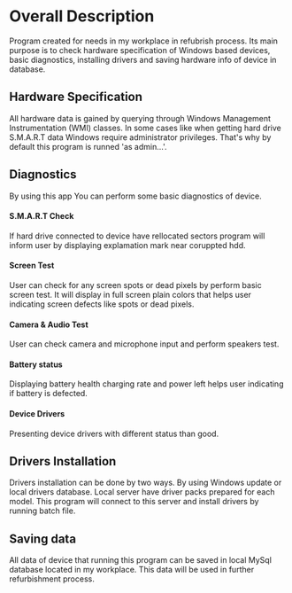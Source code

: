 # Overall Description
Program created for needs in my workplace in refubrish process. Its main purpose is to check hardware specification of Windows based devices, basic diagnostics, installing drivers and saving hardware info of device in database.

## Hardware Specification
All hardware data is gained by querying through Windows Management Instrumentation (WMI) classes. In some cases like when getting hard drive S.M.A.R.T data Windows require administrator privileges. That's why by default this program is runned 'as admin...'.

## Diagnostics
By using this app You can perform some basic diagnostics of device.
#### S.M.A.R.T Check
If hard drive connected to device have rellocated sectors program will inform user by displaying explamation mark near coruppted hdd.
#### Screen Test
User can check for any screen spots or dead pixels by perform basic screen test. It will display in full screen plain colors that helps user indicating screen defects like spots or dead pixels.
#### Camera & Audio Test
User can check camera and microphone input and perform speakers test.
#### Battery status
Displaying battery health charging rate and power left helps user indicating if battery is defected.
#### Device Drivers
Presenting device drivers with different status than good.

## Drivers Installation
Drivers installation can be done by two ways. By using Windows update or local drivers database. Local server have driver packs prepared for each model. This program will connect to this server and install drivers by running batch file.

## Saving data
All data of device that running this program can be saved in local MySql database located in my workplace. This data will be used in further refurbishment process.
